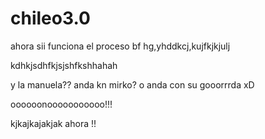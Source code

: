 chileo3.0
=========

ahora sii
funciona el proceso
 bf hg,yhddkcj,kujfkjkjulj



kdhkjsdhfkjsjshfkshhahah

y la manuela?? anda kn mirko? o anda con su gooorrrda xD

oooooonooooooooooo!!!

kjkajkajakjak   ahora  !!